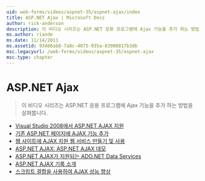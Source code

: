 ```yaml
---
uid: web-forms/videos/aspnet-35/aspnet-ajax/index
title: ASP.NET Ajax | Microsoft Docs
author: rick-anderson
description: 이 비디오 시리즈는 ASP.NET 응용 프로그램에 Ajax 기능을 추가 하는 방법을 살펴봅니다.
ms.author: riande
ms.date: 11/14/2011
ms.assetid: 93486ab8-7a8c-4075-935a-83900817b3db
msc.legacyurl: /web-forms/videos/aspnet-35/aspnet-ajax
msc.type: chapter
---
```

<a name="aspnet-ajax"></a>ASP.NET Ajax
====================
> 이 비디오 시리즈는 ASP.NET 응용 프로그램에 Ajax 기능을 추가 하는 방법을 살펴봅니다.


- [Visual Studio 2008에서 ASP.NET AJAX 지원](aspnet-ajax-support-in-visual-studio-2008.md)
- [기존 ASP.NET 페이지에 AJAX 기능 추가](adding-ajax-functionality-to-an-existing-aspnet-page.md)
- [웹 사이트에 AJAX 지원 웹 서비스 만들기 및 사용](creating-and-using-an-ajax-enabled-web-service-in-a-web-site.md)
- [ASP.NET AJAX: ASP.NET AJAX 데모](aspnet-ajax-a-demonstration-of-aspnet-ajax.md)
- [ASP.NET AJAX가 지원되는 ADO.NET Data Services](adonet-data-services-with-aspnet-ajax-support.md)
- [ASP.NET AJAX 기록 소개](introduction-to-aspnet-ajax-history.md)
- [스크립트 결합을 사용하여 AJAX 성능 향상](using-script-combining-to-improve-ajax-performance.md)

